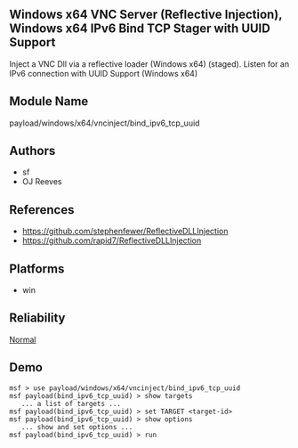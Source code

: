 ## Windows x64 VNC Server (Reflective Injection), Windows x64 IPv6 Bind TCP Stager with UUID Support

Inject a VNC Dll via a reflective loader (Windows x64) 
(staged). Listen for an IPv6 connection with UUID Support 
(Windows x64)


## Module Name
payload/windows/x64/vncinject/bind_ipv6_tcp_uuid

## Authors
* sf
* OJ Reeves


## References
* https://github.com/stephenfewer/ReflectiveDLLInjection
* https://github.com/rapid7/ReflectiveDLLInjection




## Platforms
* win

## Reliability
[Normal](https://github.com/rapid7/metasploit-framework/wiki/Exploit-Ranking)

## Demo

```
msf > use payload/windows/x64/vncinject/bind_ipv6_tcp_uuid
msf payload(bind_ipv6_tcp_uuid) > show targets
   ... a list of targets ...
msf payload(bind_ipv6_tcp_uuid) > set TARGET <target-id>
msf payload(bind_ipv6_tcp_uuid) > show options
   ... show and set options ...
msf payload(bind_ipv6_tcp_uuid) > run
```
    
    